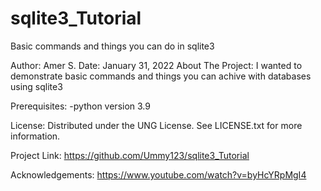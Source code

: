 # sqlite3_Tutorial
Basic commands and things you can do in sqlite3

Author: Amer S. 
Date: January 31, 2022 
About The Project: I wanted to demonstrate basic commands and things you can achive with databases using sqlite3

Prerequisites: -python version 3.9

License: Distributed under the UNG License. See LICENSE.txt for more information.

Project Link: https://github.com/Ummy123/sqlite3_Tutorial

Acknowledgements: https://www.youtube.com/watch?v=byHcYRpMgI4
